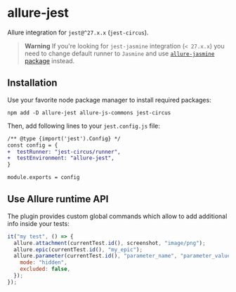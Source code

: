 # allure-jest

Allure integration for `jest@^27.x.x` (`jest-circus`).

> **Warning**
> If you're looking for `jest-jasmine` integration (`< 27.x.x`) you need to
> change default runner to `Jasmine` and use [`allure-jasmine` package][allure-jasmine] instead.

## Installation

Use your favorite node package manager to install required packages:

```shell
npm add -D allure-jest allure-js-commons jest-circus
```

Then, add following lines to your `jest.config.js` file:

```diff
/** @type {import('jest').Config} */
const config = {
+  testRunner: "jest-circus/runner",
+  testEnvironment: "allure-jest",
}

module.exports = config
```

## Use Allure runtime API

The plugin provides custom global commands which allow to add additional info
inside your tests:

```javascript
it("my test", () => {
  allure.attachment(currentTest.id(), screenshot, "image/png");
  allure.epic(currentTest.id(), "my_epic");
  allure.parameter(currentTest.id(), "parameter_name", "parameter_value", {
    mode: "hidden",
    excluded: false,
  });
});
```

[allure-jasmine]: https://github.com/allure-framework/allure-js/tree/master/packages/allure-jasmine
